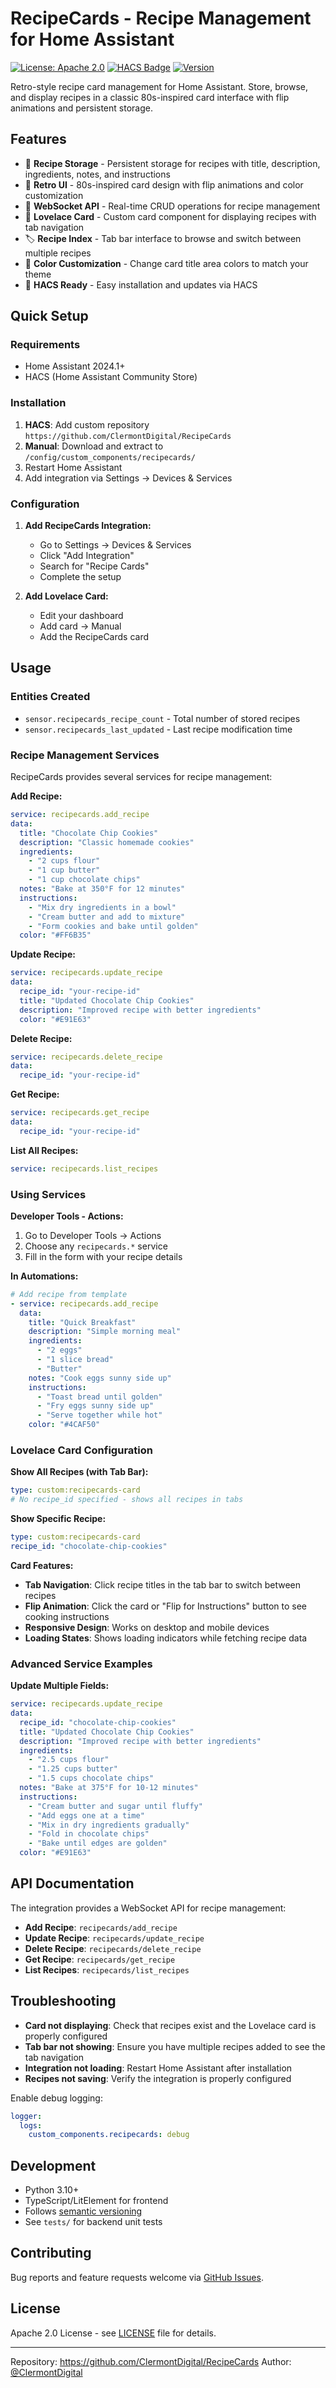 # RecipeCards - Recipe Management for Home Assistant

[![License: Apache 2.0](https://img.shields.io/badge/License-Apache%202.0-blue.svg)](LICENSE)
[![HACS Badge](https://img.shields.io/badge/HACS-Custom-orange.svg)](https://github.com/custom-components/hacs)
[![Version](https://img.shields.io/badge/version-1.0.16-green.svg)](https://github.com/ClermontDigital/RecipeCards)

Retro-style recipe card management for Home Assistant. Store, browse, and display recipes in a classic 80s-inspired card interface with flip animations and persistent storage.

## Features

- 📝 **Recipe Storage** - Persistent storage for recipes with title, description, ingredients, notes, and instructions
- 🎨 **Retro UI** - 80s-inspired card design with flip animations and color customization
- 🔄 **WebSocket API** - Real-time CRUD operations for recipe management
- 📱 **Lovelace Card** - Custom card component for displaying recipes with tab navigation
- 🏷️ **Recipe Index** - Tab bar interface to browse and switch between multiple recipes
- 🎯 **Color Customization** - Change card title area colors to match your theme
- 🚀 **HACS Ready** - Easy installation and updates via HACS

## Quick Setup

### Requirements
- Home Assistant 2024.1+
- HACS (Home Assistant Community Store)

### Installation
1. **HACS**: Add custom repository `https://github.com/ClermontDigital/RecipeCards`
2. **Manual**: Download and extract to `/config/custom_components/recipecards/`
3. Restart Home Assistant
4. Add integration via Settings → Devices & Services

### Configuration
1. **Add RecipeCards Integration:**
   - Go to Settings → Devices & Services
   - Click "Add Integration"
   - Search for "Recipe Cards"
   - Complete the setup

2. **Add Lovelace Card:**
   - Edit your dashboard
   - Add card → Manual
   - Add the RecipeCards card

## Usage

### Entities Created
- `sensor.recipecards_recipe_count` - Total number of stored recipes
- `sensor.recipecards_last_updated` - Last recipe modification time

### Recipe Management Services

RecipeCards provides several services for recipe management:

**Add Recipe:**
```yaml
service: recipecards.add_recipe
data:
  title: "Chocolate Chip Cookies"
  description: "Classic homemade cookies"
  ingredients:
    - "2 cups flour"
    - "1 cup butter"
    - "1 cup chocolate chips"
  notes: "Bake at 350°F for 12 minutes"
  instructions:
    - "Mix dry ingredients in a bowl"
    - "Cream butter and add to mixture"
    - "Form cookies and bake until golden"
  color: "#FF6B35"
```

**Update Recipe:**
```yaml
service: recipecards.update_recipe
data:
  recipe_id: "your-recipe-id"
  title: "Updated Chocolate Chip Cookies"
  description: "Improved recipe with better ingredients"
  color: "#E91E63"
```

**Delete Recipe:**
```yaml
service: recipecards.delete_recipe
data:
  recipe_id: "your-recipe-id"
```

**Get Recipe:**
```yaml
service: recipecards.get_recipe
data:
  recipe_id: "your-recipe-id"
```

**List All Recipes:**
```yaml
service: recipecards.list_recipes
```

### Using Services

**Developer Tools - Actions:**
1. Go to Developer Tools → Actions
2. Choose any `recipecards.*` service
3. Fill in the form with your recipe details

**In Automations:**
```yaml
# Add recipe from template
- service: recipecards.add_recipe
  data:
    title: "Quick Breakfast"
    description: "Simple morning meal"
    ingredients:
      - "2 eggs"
      - "1 slice bread"
      - "Butter"
    notes: "Cook eggs sunny side up"
    instructions:
      - "Toast bread until golden"
      - "Fry eggs sunny side up"
      - "Serve together while hot"
    color: "#4CAF50"
```

### Lovelace Card Configuration

**Show All Recipes (with Tab Bar):**
```yaml
type: custom:recipecards-card
# No recipe_id specified - shows all recipes in tabs
```

**Show Specific Recipe:**
```yaml
type: custom:recipecards-card
recipe_id: "chocolate-chip-cookies"
```

**Card Features:**
- **Tab Navigation**: Click recipe titles in the tab bar to switch between recipes
- **Flip Animation**: Click the card or "Flip for Instructions" button to see cooking instructions
- **Responsive Design**: Works on desktop and mobile devices
- **Loading States**: Shows loading indicators while fetching recipe data

### Advanced Service Examples

**Update Multiple Fields:**
```yaml
service: recipecards.update_recipe
data:
  recipe_id: "chocolate-chip-cookies"
  title: "Updated Chocolate Chip Cookies"
  description: "Improved recipe with better ingredients"
  ingredients:
    - "2.5 cups flour"
    - "1.25 cups butter"
    - "1.5 cups chocolate chips"
  notes: "Bake at 375°F for 10-12 minutes"
  instructions:
    - "Cream butter and sugar until fluffy"
    - "Add eggs one at a time"
    - "Mix in dry ingredients gradually"
    - "Fold in chocolate chips"
    - "Bake until edges are golden"
  color: "#E91E63"
```

## API Documentation

The integration provides a WebSocket API for recipe management:

- **Add Recipe**: `recipecards/add_recipe`
- **Update Recipe**: `recipecards/update_recipe`
- **Delete Recipe**: `recipecards/delete_recipe`
- **Get Recipe**: `recipecards/get_recipe`
- **List Recipes**: `recipecards/list_recipes`

## Troubleshooting

- **Card not displaying**: Check that recipes exist and the Lovelace card is properly configured
- **Tab bar not showing**: Ensure you have multiple recipes added to see the tab navigation
- **Integration not loading**: Restart Home Assistant after installation
- **Recipes not saving**: Verify the integration is properly configured

Enable debug logging:
```yaml
logger:
  logs:
    custom_components.recipecards: debug
```

## Development

- Python 3.10+
- TypeScript/LitElement for frontend
- Follows [semantic versioning](https://semver.org/)
- See `tests/` for backend unit tests

## Contributing

Bug reports and feature requests welcome via [GitHub Issues](https://github.com/ClermontDigital/RecipeCards/issues).

## License

Apache 2.0 License - see [LICENSE](LICENSE) file for details.

---

Repository: https://github.com/ClermontDigital/RecipeCards
Author: [@ClermontDigital](https://github.com/ClermontDigital) 